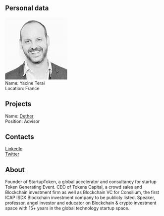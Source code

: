 ## Personal data
![yacine terai photo](photo/yacine_terai.jpg)  
Name:   Yacine Terai  
Location: France  
## Projects 
Name: [Dether](../projects/dether.md)  
Position: Advisor   
## Contacts
[LinkedIn](https://www.linkedin.com/in/yacineterai/)  
[Twitter](https://twitter.com/YacineTerai)
## About
Founder of StartupToken, a global accelerator and consultancy for startup
Token Generating Event. CEO of Tokens Capital, a crowd sales and Blockchain
investment firm as well as Blockchain VC for Consilium, the first ICAP ISDX
Blockchain investment company to be publicly listed. Speaker, professor,
angel investor and educator on Blockchain & crypto investment space with
15+ years in the global technology startup space.
